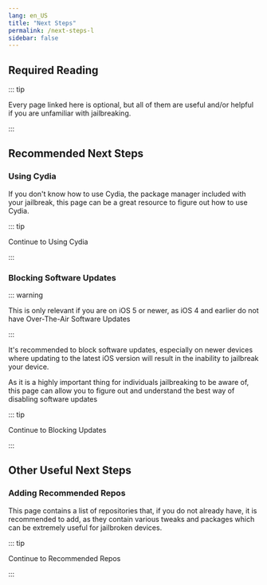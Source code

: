 ```yaml
---
lang: en_US
title: "Next Steps"
permalink: /next-steps-l
sidebar: false
---
```


## Required Reading

::: tip

Every page linked here is optional, but all of them are useful and/or helpful if you are unfamiliar with jailbreaking.

:::

## Recommended Next Steps

### Using Cydia

If you don't know how to use Cydia, the package manager included with your jailbreak, this page can be a great resource to figure out how to use Cydia.

::: tip

Continue to <router-link to="/using-cydia">Using Cydia</router-link>

:::

### Blocking Software Updates

::: warning

This is only relevant if you are on iOS 5 or newer, as iOS 4 and earlier do not have Over-The-Air Software Updates

:::

It's recommended to block software updates, especially on newer devices where updating to the latest iOS version will result in the inability to jailbreak your device.

As it is a highly important thing for individuals jailbreaking to be aware of, this page can allow you to figure out and understand the best way of disabling software updates

::: tip

Continue to <router-link to="/blocking-updates">Blocking Updates</router-link>

:::

## Other Useful Next Steps

### Adding Recommended Repos

This page contains a list of repositories that, if you do not already have, it is recommended to add, as they contain various tweaks and packages which can be extremely useful for jailbroken devices.

::: tip

Continue to <router-link to="/recommended-repos">Recommended Repos</router-link>

:::

<!---Will add Sideloading Apps later on - I want to redo/update that page before adding it--->
